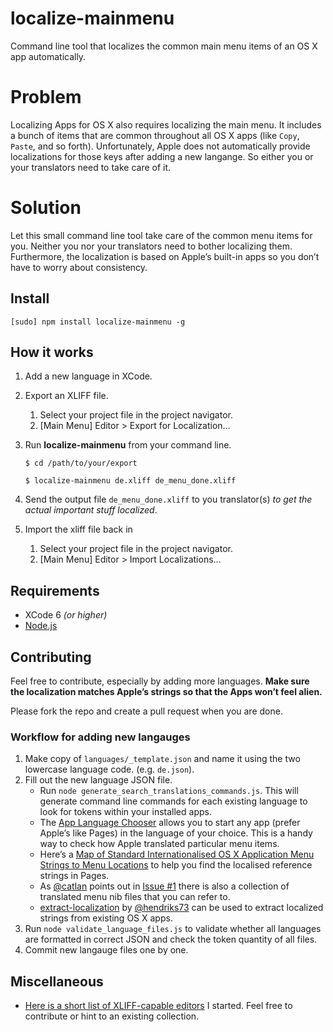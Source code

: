localize-mainmenu
=================

Command line tool that localizes the common main menu items of an OS X app automatically.


# Problem

Localizing Apps for OS X also requires localizing the main menu. It includes a bunch of items that are common throughout all OS X apps (like ``Copy``, ``Paste``, and so forth). Unfortunately, Apple does not automatically provide localizations for those keys after adding a new langange. So either you or your translators need to take care of it. 

# Solution

Let this small command line tool take care of the common menu items for you. Neither you nor your translators need to bother localizing them. Furthermore, the localization is based on Apple’s built-in apps so you don’t have to worry about consistency. 


## Install

``[sudo] npm install localize-mainmenu -g``


## How it works 


1. Add a new language in XCode.

2. Export an XLIFF file.
	1. Select your project file in the project navigator.
	2. [Main Menu] Editor > Export for Localization… 
	
3. Run **localize-mainmenu** from your command line.
	
	``$ cd /path/to/your/export``
	
	``$ localize-mainmenu de.xliff de_menu_done.xliff``
	
4. Send the output file ``de_menu_done.xliff`` to you translator(s) *to get the actual important stuff localized*.

5. Import the xliff file back in 
	1. Select your project file in the project navigator.
	2. [Main Menu] Editor > Import Localizations… 
	

## Requirements

- XCode 6 *(or higher)*
- [Node.js](http://nodejs.org)


## Contributing

Feel free to contribute, especially by adding more languages. **Make sure the localization matches Apple’s strings so that the Apps won’t feel alien.**

Please fork the repo and create a pull request when you are done. 

### Workflow for adding new langauges

1. Make copy of ``languages/_template.json`` and name it using the two lowercase language code. (e.g. ``de.json``).
2. Fill out the new language JSON file.
	- Run  ``node generate_search_translations_commands.js``. This will generate command line commands for each existing language to look for tokens within your installed apps. 
	- The [App Language Chooser](https://itunes.apple.com/de/app/app-language-chooser/id451732904?mt=12) allows you to start any app (prefer Apple’s like Pages) in the language of your choice. This is a handy way to check how Apple translated particular menu items.
	- Here’s a [Map of Standard Internationalised OS X Application Menu Strings to Menu Locations](https://source.ind.ie/project/map-of-standard-internationalised-os-x-application-menu-strings-to-menu-locations/tree/master) to help you find the localised reference strings in Pages.
	- As [@catlan](https://github.com/catlan) points out in [Issue #1](/../../issues/1) there is also a collection of translated menu nib files that you can refer to.
	- [extract-localization](https://github.com/hendriks73/extract-localization) by [@hendriks73](https://github.com/hendriks73) can be used to extract localized strings from existing OS X apps. 
3. Run ``node validate_language_files.js`` to validate whether all languages are formatted in correct JSON and check the token quantity of all files.
4. Commit new langauge files one by one.
 
 
## Miscellaneous

- [Here is a short list of XLIFF-capable editors](https://gist.github.com/martnst/8597b27bb52baf00f1ef) I started. Feel free to contribute or hint to an existing collection. 

